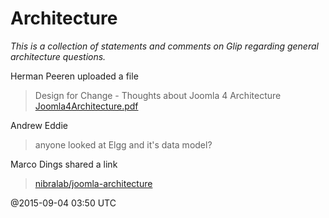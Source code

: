 # Architecture

*This is a collection of statements and comments on Glip regarding general architecture questions.*

Herman Peeren uploaded a file
> Design for Change - Thoughts about Joomla 4 Architecture [Joomla4Architecture.pdf](attachments/Joomla4Architecture.pdf)

Andrew Eddie
> anyone looked at Elgg and it's data model?

Marco Dings shared a link
> [nibralab/joomla-architecture](https://github.com/nibralab/joomla-architecture)

@2015-09-04 03:50 UTC
